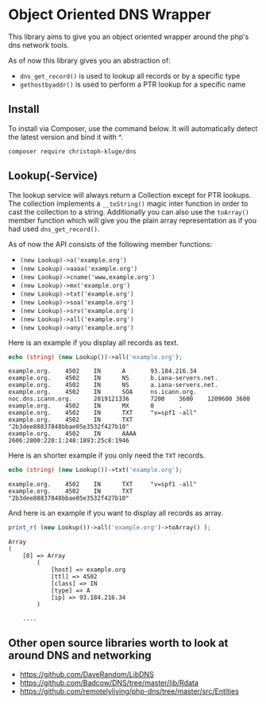 # Object Oriented DNS Wrapper

This library aims to give you an object oriented wrapper around the php's dns network tools.

As of now this library gives you an abstraction of:

* `dns_get_record()` is used to lookup all records or by a specific type
* `gethostbyaddr()` is used to perform a PTR lookup for a specific name

## Install

To install via Composer, use the command below. It will automatically detect the latest version and bind it with ^.

```
composer require christoph-kluge/dns
```

## Lookup(-Service)

The lookup service will always return a Collection except for PTR lookups. The collection implements a `__toString()`
magic inter function in order to cast the collection to a string. Additionally you can also use the `toArray()` member
function which will give you the plain array representation as if you had used `dns_get_record()`.

As of now the API consists of the following member functions:

* `(new Lookup)->a('example.org')`
* `(new Lookup)->aaaa('example.org')`
* `(new Lookup)->cname('www,example.org')`
* `(new Lookup)->mx('example.org')`
* `(new Lookup)->txt('example.org')`
* `(new Lookup)->soa('example.org')`
* `(new Lookup)->srv('example.org')`
* `(new Lookup)->all('example.org')`
* `(new Lookup)->any('example.org')`

Here is an example if you display all records as text.

```php
echo (string) (new Lookup())->all('example.org');
```

```
example.org.    4502    IN      A       93.184.216.34
example.org.    4502    IN      NS      b.iana-servers.net.
example.org.    4502    IN      NS      a.iana-servers.net.
example.org.    4502    IN      SOA     ns.icann.org.   noc.dns.icann.org.      2019121336      7200    3600    1209600 3600
example.org.    4502    IN      MX      0       .
example.org.    4502    IN      TXT     "v=spf1 -all"
example.org.    4502    IN      TXT     "2b3dee88837848bbae05e3532f427b10"
example.org.    4502    IN      AAAA    2606:2800:220:1:248:1893:25c8:1946
```

Here is an shorter example if you only need the `TXT` records. 

```php
echo (string) (new Lookup())->txt('example.org');
```

```
example.org.    4502    IN      TXT     "v=spf1 -all"
example.org.    4502    IN      TXT     "2b3dee88837848bbae05e3532f427b10"
```

And here is an example if you want to display all records as array.

```php
print_r( (new Lookup())->all('example.org')->toArray() );
```

```
Array
(
    [0] => Array
        (
            [host] => example.org
            [ttl] => 4502
            [class] => IN
            [type] => A
            [ip] => 93.184.216.34
        )

    ....

``` 

## Other open source libraries worth to look at around DNS and networking

* https://github.com/DaveRandom/LibDNS
* https://github.com/Badcow/DNS/tree/master/lib/Rdata
* https://github.com/remotelyliving/php-dns/tree/master/src/Entities
